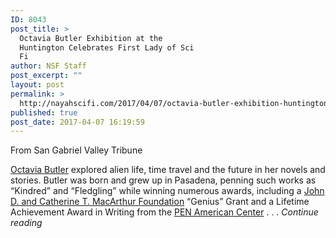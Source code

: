 ```yaml
---
ID: 8043
post_title: >
  Octavia Butler Exhibition at the
  Huntington Celebrates First Lady of Sci
  Fi
author: NSF Staff
post_excerpt: ""
layout: post
permalink: >
  http://nayahscifi.com/2017/04/07/octavia-butler-exhibition-huntington-celebrates-first-lady-sci-fi/
published: true
post_date: 2017-04-07 16:19:59
---
```

From San Gabriel Valley Tribune

<a href="http://octaviabutler.org/" target="_blank">Octavia Butler</a> explored alien life, time travel and the future in her novels and stories. Butler was born and grew up in Pasadena, penning such works as “Kindred” and “Fledgling” while winning numerous awards, including a <a href="https://www.macfound.org/" target="_blank">John D. and Catherine T. MacArthur Foundation</a> “Genius” Grant and a Lifetime Achievement Award in Writing from the <a href="https://pen.org/" target="_blank">PEN American Center</a> . . . <em>Continue reading</em>